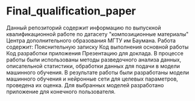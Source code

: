 # Final_qualification_paper
Данный репозиторий содержит информацию по выпускной квалификационной работе по датасету "композиционные материалы" Центра дополнительного образования МГТУ им Баумана.
Работа содержит: 
Пояснительную записку
Код выполнения основной работы 
Код разработки приложения 
Презентацию для доклада.
В процессе работы были использованы методы разведочного анализа данных, описательной статистики, обработки данных для подачи в модели машинного обучения. 
В результате работы были разработаны модели машинного обучения и нейронные сети для целевых параметров, проведена их оценка. 
Для выбранных моделей разработано приложение для конечного пользователя. 

